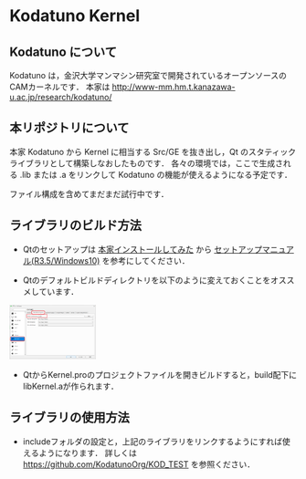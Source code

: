 # Kodatuno Kernel

## Kodatuno について
Kodatuno は，金沢大学マンマシン研究室で開発されているオープンソースのCAMカーネルです．
本家は <http://www-mm.hm.t.kanazawa-u.ac.jp/research/kodatuno/>

## 本リポジトリについて
本家 Kodatuno から Kernel に相当する Src/GE を抜き出し，Qt のスタティックライブラリとして構築しなおしたものです．
各々の環境では，ここで生成される .lib または .a をリンクして Kodatuno の機能が使えるようになる予定です．

ファイル構成を含めてまだまだ試行中です．

## ライブラリのビルド方法

* Qtのセットアップは [本家インストールしてみた](http://www-mm.hm.t.kanazawa-u.ac.jp/research/kodatuno/inst/) から
 [セットアップマニュアル(R3.5/Windows10)](http://www-mm.hm.t.kanazawa-u.ac.jp/research/kodatuno/inst/20220617-01/SetUpGuide_R3.5_win10.pdf) を参考にしてください．

* Qtのデフォルトビルドディレクトリを以下のように変えておくことをオススメしています．

<img src="./QtSetup.png" width="30%">

* QtからKernel.proのプロジェクトファイルを開きビルドすると，build配下にlibKernel.aが作られます．

## ライブラリの使用方法

* includeフォルダの設定と，上記のライブラリをリンクするようにすれば使えるようになります．
詳しくは <https://github.com/KodatunoOrg/KOD_TEST> を参照ください．
